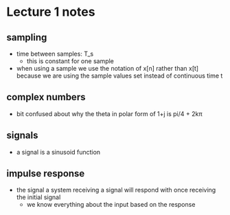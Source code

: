 # Lecture 1 notes
## sampling
*  time between samples: T\_s
   *  this is constant for one sample
*  when using a sample we use the notation of x[n] rather than x[t] because we are using the sample values set instead of continuous time t
## complex numbers
*  bit confused about why the theta in polar form of 1+j is pi/4 + 2kπ
## signals
*  a signal is a sinusoid function
## impulse response
*  the signal a system receiving a signal will respond with once receiving the initial signal
   *  we know everything about the input based on the response

